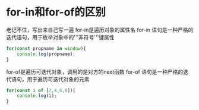 # for-in和for-of的区别

老记不住，写出来自己写一遍
for-in是遍历对象的属性名
for-in 语句是一种严格的迭代语句，用于枚举对象中的'''非符号'''键属性
```javascript
for(const propname in window){
    console.log(propname);
}
```

for-of是遍历可迭代对象，调用的是对方的next函数
for-of 语句是一种严格的迭代语句，用于遍历可迭代对象的元素

```javascript
for(const i of [2,4,6,8]){
    console.log(i);
}
```
